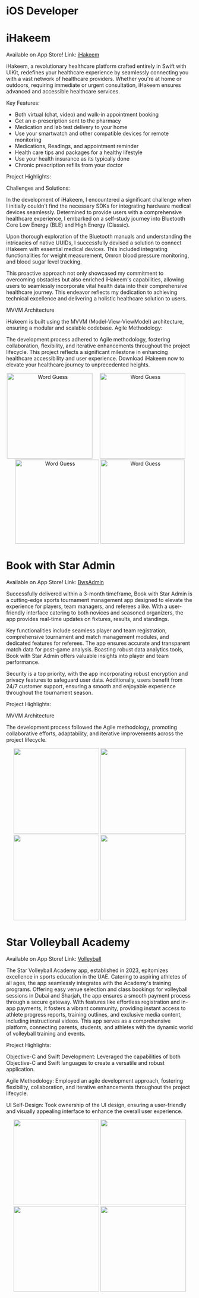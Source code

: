 # iOS Developer 


# iHakeem 

Available on App Store! Link: [iHakeem](https://apps.apple.com/us/app/ihakeem/id1536719251?platform=iphone)

iHakeem, a revolutionary healthcare platform crafted entirely in Swift with UIKit, redefines your healthcare experience by seamlessly connecting you with a vast network of healthcare providers. Whether you're at home or outdoors, requiring immediate or urgent consultation, iHakeem ensures advanced and accessible healthcare services.

Key Features:

- Both virtual (chat, video) and walk-in appointment booking
- Get an e-prescription sent to the pharmacy
- Medication and lab test delivery to your home
- Use your smartwatch and other compatible devices for remote monitoring
- Medications, Readings, and appointment reminder
- Health care tips and packages for a healthy lifestyle
- Use your health insurance as its typically done
- Chronic prescription refills from your doctor
  
Project Highlights:

Challenges and Solutions:

In the development of iHakeem, I encountered a significant challenge when I initially couldn't find the necessary SDKs for integrating hardware medical devices seamlessly. Determined to provide users with a comprehensive healthcare experience, I embarked on a self-study journey into Bluetooth Core Low Energy (BLE) and High Energy (Classic).

Upon thorough exploration of the Bluetooth manuals and understanding the intricacies of native UUIDs, I successfully devised a solution to connect iHakeem with essential medical devices. This included integrating functionalities for weight measurement, Omron blood pressure monitoring, and blood sugar level tracking.

This proactive approach not only showcased my commitment to overcoming obstacles but also enriched iHakeem's capabilities, allowing users to seamlessly incorporate vital health data into their comprehensive healthcare journey. This endeavor reflects my dedication to achieving technical excellence and delivering a holistic healthcare solution to users.

MVVM Architecture

iHakeem is built using the MVVM (Model-View-ViewModel) architecture, ensuring a modular and scalable codebase.
Agile Methodology:

The development process adhered to Agile methodology, fostering collaboration, flexibility, and iterative enhancements throughout the project lifecycle.
This project reflects a significant milestone in enhancing healthcare accessibility and user experience. Download iHakeem now to elevate your healthcare journey to unprecedented heights.

<p align="center">
<img src="images/iHakeem/iHakeem1.png" width="230"  title="Word Guess">&nbsp;&nbsp;&nbsp;&nbsp;&nbsp;<img src="images/iHakeem/iHakeem2.png" width="230" title="Word Guess">&nbsp;&nbsp;&nbsp;&nbsp;&nbsp;<img src="images/iHakeem/iHakeem3.png" width="226" title="Word Guess">
  <img src="images/iHakeem/iHakeem4.png" width="226" title="Word Guess">
</p>


# Book with Star Admin

Available on App Store! Link: [BwsAdmin](https://apps.apple.com/pk/app/book-with-star-admin/id6451918028)

Successfully delivered within a 3-month timeframe, Book with Star Admin is a cutting-edge sports tournament management app designed to elevate the experience for players, team managers, and referees alike. With a user-friendly interface catering to both novices and seasoned organizers, the app provides real-time updates on fixtures, results, and standings.

Key functionalities include seamless player and team registration, comprehensive tournament and match management modules, and dedicated features for referees. The app ensures accurate and transparent match data for post-game analysis. Boasting robust data analytics tools, Book with Star Admin offers valuable insights into player and team performance.

Security is a top priority, with the app incorporating robust encryption and privacy features to safeguard user data. Additionally, users benefit from 24/7 customer support, ensuring a smooth and enjoyable experience throughout the tournament season.

Project Highlights:

MVVM Architecture

The development process followed the Agile methodology, promoting collaborative efforts, adaptability, and iterative improvements across the project lifecycle.
 
 <p align="center">
<img src="images/BwsAdmin/Bws1.png" width="230"> 
  <img src="images/BwsAdmin/Bws1.png" width="230"> 
  <img src="images/BwsAdmin/Bws1.png" width="230"> 
  <img src="images/BwsAdmin/Bws1.png" width="230"> 
</p>


# Star Volleyball Academy

Available on App Store! Link: [Volleyball](https://apps.apple.com/pk/app/star-volleyball-academy/id6463856723)  

The Star Volleyball Academy app, established in 2023, epitomizes excellence in sports education in the UAE. Catering to aspiring athletes of all ages, the app seamlessly integrates with the Academy's training programs. Offering easy venue selection and class bookings for volleyball sessions in Dubai and Sharjah, the app ensures a smooth payment process through a secure gateway. With features like effortless registration and in-app payments, it fosters a vibrant community, providing instant access to athlete progress reports, training outlines, and exclusive media content, including instructional videos. This app serves as a comprehensive platform, connecting parents, students, and athletes with the dynamic world of volleyball training and events.


Project Highlights:

Objective-C and Swift Development: Leveraged the capabilities of both Objective-C and Swift languages to create a versatile and robust application.

Agile Methodology: Employed an agile development approach, fostering flexibility, collaboration, and iterative enhancements throughout the project lifecycle.

UI Self-Design: Took ownership of the UI design, ensuring a user-friendly and visually appealing interface to enhance the overall user experience.

 <p align="center">
<img src="images/Volleyball/Volly1.png" width="230"> 
 <img src="images/Volleyball/Volly2.png" width="230"> 
 <img src="images/Volleyball/Volley3.png" width="230"> 
 <img src="images/Volleyball/Volley4.png" width="230"> 
</p>
